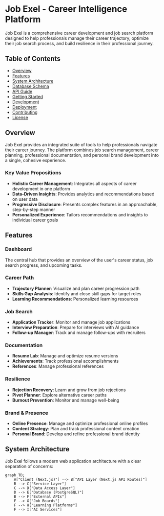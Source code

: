 # Job Exel - Career Intelligence Platform

Job Exel is a comprehensive career development and job search platform designed to help professionals manage their career trajectory, optimize their job search process, and build resilience in their professional journey.

## Table of Contents

- [Overview](#overview)
- [Features](#features)
- [System Architecture](#system-architecture)
- [Database Schema](#database-schema)
- [API Guide](#api-guide)
- [Getting Started](#getting-started)
- [Development](#development)
- [Deployment](#deployment)
- [Contributing](#contributing)
- [License](#license)

## Overview

Job Exel provides an integrated suite of tools to help professionals navigate their career journey. The platform combines job search management, career planning, professional documentation, and personal brand development into a single, cohesive experience.

### Key Value Propositions

- **Holistic Career Management**: Integrates all aspects of career development in one platform
- **Data-Driven Insights**: Provides analytics and recommendations based on user data
- **Progressive Disclosure**: Presents complex features in an approachable, step-by-step manner
- **Personalized Experience**: Tailors recommendations and insights to individual career goals

## Features

### Dashboard

The central hub that provides an overview of the user's career status, job search progress, and upcoming tasks.

### Career Path

- **Trajectory Planner**: Visualize and plan career progression path
- **Skills Gap Analysis**: Identify and close skill gaps for target roles
- **Learning Recommendations**: Personalized learning resources

### Job Search

- **Application Tracker**: Monitor and manage job applications
- **Interview Preparation**: Prepare for interviews with AI guidance
- **Follow-up Manager**: Track and manage follow-ups with recruiters

### Documentation

- **Resume Lab**: Manage and optimize resume versions
- **Achievements**: Track professional accomplishments
- **References**: Manage professional references

### Resilience

- **Rejection Recovery**: Learn and grow from job rejections
- **Pivot Planner**: Explore alternative career paths
- **Burnout Prevention**: Monitor and manage well-being

### Brand & Presence

- **Online Presence**: Manage and optimize professional online profiles
- **Content Strategy**: Plan and track professional content creation
- **Personal Brand**: Develop and refine professional brand identity

## System Architecture

Job Exel follows a modern web application architecture with a clear separation of concerns:

```mermaid title="System Architecture" type="diagram"
graph TD;
    A["Client (Next.js)"] --> B["API Layer (Next.js API Routes)"]
    B --> C["Service Layer"]
    C --> D["Data Access Layer"]
    D --> E["Database (PostgreSQL)"]
    B --> F["External APIs"]
    F --> G["Job Boards"]
    F --> H["Learning Platforms"]
    F --> I["AI Services"]

